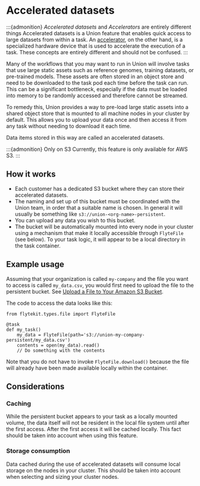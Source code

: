 # Accelerated datasets

:::{admonition} *Accelerated datasets* and *Accelerators* are entirely different things
Accelerated datasets is a Union feature that enables quick access to large datasets from within a task.
An [accelerator](../core-concepts/tasks/task-hardware-environment/accelerators), on the other hand, is a specialized hardware device that is used to accelerate the execution of a task.
These concepts are entirely different and should not be confused.
:::

Many of the workflows that you may want to run in Union will involve tasks that use large static assets such as reference genomes, training datasets, or pre-trained models.
These assets are often stored in an object store and need to be downloaded to the task pod each time before the task can run.
This can be a significant bottleneck, especially if the data must be loaded into memory to be randomly accessed and therefore cannot be streamed.

To remedy this, Union provides a way to pre-load large static assets into a shared object store that is mounted to all machine nodes in your cluster by default.
This allows you to upload your data once and then access it from any task without needing to download it each time.

Data items stored in this way are called an accelerated datasets.

:::{admonition} Only on S3
Currently, this feature is only available for AWS S3.
:::

## How it works

* Each customer has a dedicated S3 bucket where they can store their accelerated datasets.
* The naming and set up of this bucket must be coordinated with the Union team, in order that a suitable name is chosen. In general it will usually be something like `s3://union-<org-name>-persistent`.
* You can upload any data you wish to this bucket.
* The bucket will be automatically mounted into every node in your cluster using a mechanism that make it locally accessible through `FlyteFile` (see below). To your task logic, it will appear to be a local directory in the task container.

## Example usage

Assuming that your organization is called `my-company` and the file you want to access is called `my_data.csv`, you would first need to upload the file to the persistent bucket. See [Upload a File to Your Amazon S3 Bucket](https://docs.aws.amazon.com/quickstarts/latest/s3backup/step-2-upload-file.html).

The code to access the data looks like this:

```{code-block} python
from flytekit.types.file import FlyteFile

@task
def my_task()
    my_data = FlyteFile(path='s3://union-my-company-persistent/my_data.csv')
    contents = open(my_data).read()
    // Do something with the contents
```

Note that you do not have to invoke `FlyteFile.download()` because the file will already have been made available locally within the container.

## Considerations

### Caching

While the persistent bucket appears to your task as a locally mounted volume, the data itself will not be resident in the local file system until after the first access. After the first access it will be cached locally. This fact should be taken into account when using this feature.

### Storage consumption

Data cached during the use of accelerated datasets will consume local storage on the nodes in your cluster. This should be taken into account when selecting and sizing your cluster nodes.

